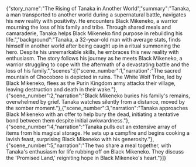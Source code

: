 {"story_name":"The Rising of Tanaka in Another World","summary":"Tanaka, a man transported to another world during a supernatural battle, navigates his new reality with positivity. He encounters Black Mikeneko, a warrior mourning the loss of his family and tribe. Through shared meals and camaraderie, Tanaka helps Black Mikeneko find purpose in rebuilding his life.","background":"Tanaka, a 32-year-old man with average stats, finds himself in another world after being caught up in a ritual summoning the hero. Despite his unremarkable skills, he embraces this new reality with enthusiasm. The story follows his journey as he meets Black Mikeneko, a warrior struggling to cope with the aftermath of a devastating battle and the loss of his family.","scenes":[{"scene_number":1,"narration":"The sacred mountain of Chocoboro is depicted in ruins. The White Wolf Tribe, led by Black Mikeneko, flees as the Purin Kingdom army attacks their village, leaving destruction and death in their wake."},{"scene_number":2,"narration":"Black Mikeneko buries his family's remains, overwhelmed by grief. Tanaka watches silently from a distance, moved by the somber moment."},{"scene_number":3,"narration":"Tanaka approaches Black Mikeneko with an offer to help bury the dead, initiating a tentative bond between them despite initial awkwardness."},{"scene_number":4,"narration":"Tanaka pulls out an extensive array of items from his magical storage. He sets up a campfire and begins cooking a lavish feast, surprising Black Mikeneko with his generosity."},{"scene_number":5,"narration":"The two share a meal together, with Tanaka's enthusiasm for life rubbing off on Black Mikeneko. They discuss the 'Promised Land,' reigniting hope in Black Mikeneko's heart."}]}